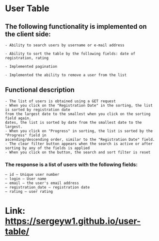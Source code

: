 # User Table

## The following functionality is implemented on the client side:
```
- Ability to search users by username or e-mail address

- Ability to sort the table by the following fields: date of registration, rating

- Implemented pagination

- Implemented the ability to remove a user from the list
```

## Functional description
```
- The list of users is obtained using a GET request
- When you click on the "Registration Date" in the sorting, the list is sorted by registration date
from the largest date to the smallest when you click on the sorting field again.
dates, the list is sorted by date from the smallest date to the largest.
- When you click on "Progress" in sorting, the list is sorted by the "Progress" field in
ascending/descending order, similar to the "Registration Date" field.
- The clear filter button appears when the search is active or after sorting by any of the fields is applied
- When you click on the button, the search and sort filter is reset
```

### The response is a list of users with the following fields:
```
— id – Unique user number
— login – User name
— email – the user's email address
— registration_date – registration date
— rating – user rating
```


# Link: https://sergeyw1.github.io/user-table/
